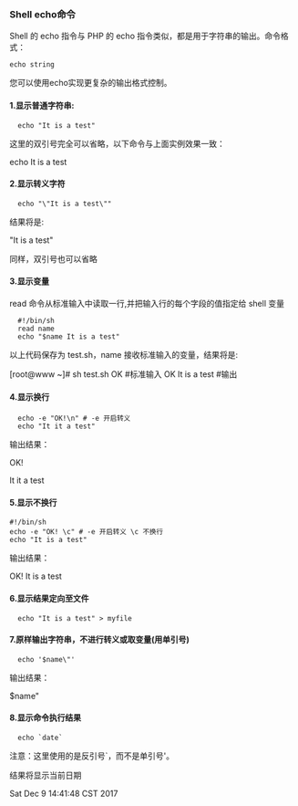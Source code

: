 ### Shell echo命令

Shell 的 echo 指令与 PHP 的 echo 指令类似，都是用于字符串的输出。命令格式：

```
echo string
```


您可以使用echo实现更复杂的输出格式控制。

#### 1.显示普通字符串:

```
  echo "It is a test"
```


这里的双引号完全可以省略，以下命令与上面实例效果一致：

echo It is a test


#### 2.显示转义字符

```
  echo "\"It is a test\""
```


结果将是:

"It is a test"

同样，双引号也可以省略

#### 3.显示变量

read 命令从标准输入中读取一行,并把输入行的每个字段的值指定给 shell 变量

```
  #!/bin/sh
  read name 
  echo "$name It is a test"
```


以上代码保存为 test.sh，name 接收标准输入的变量，结果将是:

[root@www ~]# sh test.sh
OK                     #标准输入
OK It is a test        #输出

#### 4.显示换行

```
  echo -e "OK!\n" # -e 开启转义
  echo "It it a test"
```

输出结果：

OK!

It it a test


#### 5.显示不换行

```
#!/bin/sh
echo -e "OK! \c" # -e 开启转义 \c 不换行
echo "It is a test"
```


输出结果：

OK! It is a test


#### 6.显示结果定向至文件

```
  echo "It is a test" > myfile
```

#### 7.原样输出字符串，不进行转义或取变量(用单引号)

```
  echo '$name\"'
```

输出结果：

$name\"


#### 8.显示命令执行结果

```
  echo `date`
```

注意：这里使用的是反引号\`，而不是单引号'。

结果将显示当前日期

Sat Dec 9 14:41:48 CST 2017